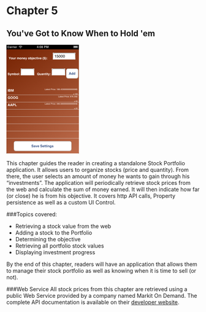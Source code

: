 # Chapter 5
## You've Got to Know When to Hold 'em
![Screenshot](../screenshots/app05.png)

This chapter guides the reader in creating a standalone Stock Portfolio application. It allows users to organize stocks (price and quantity). From there, the user selects an amount of money he wants to gain through his “investments”. The application will periodically retrieve stock prices from the web and calculate the sum of money earned. It will then indicate how far (or close) he is from his objective. It covers http API calls, Property persistence as well as a custom UI Control.

###Topics covered:
- Retrieving a stock value from the web
- Adding a stock to the Portfolio
- Determining the objective
- Retrieving all portfolio stock values
- Displaying investment progress

By the end of this chapter, readers will have an application that allows them to manage their stock portfolio as well as knowing when it is time to sell (or not).

###Web Service
All stock prices from this chapter are retrieved using a public Web Service provided by a company named Markit On Demand. The complete API documentation is available on their [developer website](http://dev.markitondemand.com).

